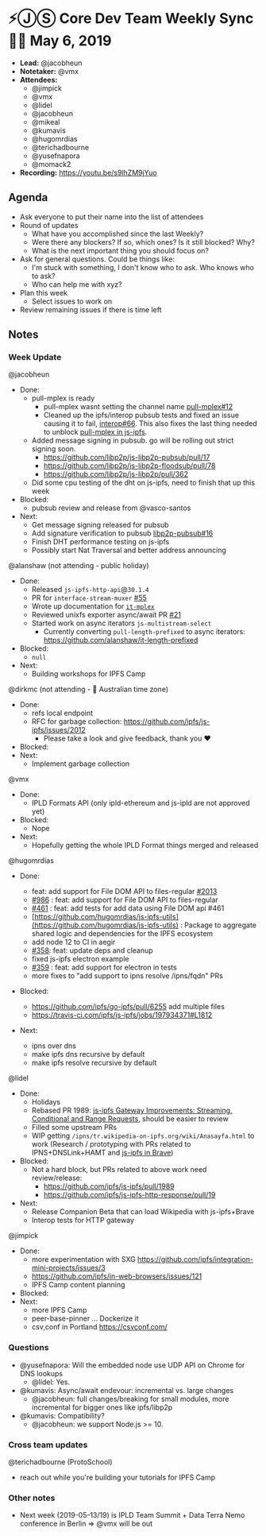 # ⚡️ⒿⓈ Core Dev Team Weekly Sync 🙌🏽 May 6, 2019

- **Lead:** @jacobheun
- **Notetaker:** @vmx
- **Attendees:**
  - @jimpick
  - @vmx
  - @lidel
  - @jacobheun
  - @mikeal
  - @kumavis
  - @hugomrdias
  - @terichadbourne
  - @yusefnapora
  - @momack2
- **Recording:** https://youtu.be/s9lhZM9jYuo

## Agenda

- Ask everyone to put their name into the list of attendees
- Round of updates
  - What have you accomplished since the last Weekly?
  - Were there any blockers? If so, which ones? Is it still blocked? Why?
  - What is the next important thing you should focus on?
- Ask for general questions. Could be things like:
  - I'm stuck with something, I don't know who to ask. Who knows who to ask?
  - Who can help me with xyz?
- Plan this week
  - Select issues to work on
- Review remaining issues if there is time left


## Notes

### Week Update

@jacobheun
 - Done:
   - pull-mplex is ready
     - pull-mplex wasnt setting the channel name [pull-mplex#12](https://github.com/libp2p/pull-mplex/pull/12)
     - Cleaned up the ipfs/interop pubsub tests and fixed an issue causing it to fail, [interop#66](https://github.com/ipfs/interop/pull/66). This also fixes the last thing needed to unblock [pull-mplex in js-ipfs](https://github.com/ipfs/js-ipfs/pull/1884).
   - Added message signing in pubsub. go will be rolling out strict signing soon.
     - https://github.com/libp2p/js-libp2p-pubsub/pull/17
     - https://github.com/libp2p/js-libp2p-floodsub/pull/78
     - https://github.com/libp2p/js-libp2p/pull/362
   - Did some cpu testing of the dht on js-ipfs, need to finish that up this week
 - Blocked:
   - pubsub review and release from @vasco-santos
 - Next:
   - Get message signing released for pubsub
   - Add signature verification to pubsub [libp2p-pubsub#16](https://github.com/libp2p/js-libp2p-pubsub/issues/16)
   - Finish DHT performance testing on js-ipfs
   - Possibly start Nat Traversal and better address announcing

@alanshaw (not attending - public holiday)
- Done:
    - Released `js-ipfs-http-api`@`30.1.4`
    - PR for `interface-stream-muxer` [#55](https://github.com/libp2p/interface-stream-muxer/pull/55)
    - Wrote up documentation for [`it-mplex`](https://github.com/alanshaw/it-mplex/blob/master/README.md)
    - Reviewed unixfs exporter async/await PR [#21](https://github.com/ipfs/js-ipfs-unixfs-exporter/pull/21)
    - Started work on async iterators `js-multistream-select`
        - Currently converting `pull-length-prefixed` to async iterators: https://github.com/alanshaw/it-length-prefixed
- Blocked:
    - `null`
- Next:
    - Building workshops for IPFS Camp

@dirkmc (not attending - 🐨 Australian time zone)
 - Done:
   - refs local endpoint
   - RFC for garbage collection: https://github.com/ipfs/js-ipfs/issues/2012
     - Please take a look and give feedback, thank you ❤
 - Blocked:
 - Next:
   - Implement garbage collection

@vmx
 - Done:
   - IPLD Formats API (only ipld-ethereum and js-ipld are not approved yet)
 - Blocked:
   - Nope
 - Next:
   - Hopefully getting the whole IPLD Format things merged and released

@hugomrdias
 - Done:
   - feat: add support for File DOM API to files-regular [#2013](https://github.com/ipfs/js-ipfs/pull/2013)
   - [#986](https://github.com/ipfs/js-ipfs-http-client/pull/986) : feat: add support for File DOM API to files-regular
   - [#461](https://github.com/ipfs/interface-js-ipfs-core/pull/461) : feat: add tests for add data using File DOM api #461
   - [https://github.com/hugomrdias/js-ipfs-utils](https://github.com/hugomrdias/js-ipfs-utils) : Package to aggregate shared logic and dependencies for the IPFS ecosystem
   - add node 12 to CI in aegir
   - [#358](https://github.com/ipfs/aegir/pull/358): feat: update deps and cleanup
   - fixed js-ipfs electron example
   - [#359](https://github.com/ipfs/aegir/pull/359) : feat: add support for electron in tests
   - more fixes to "add support to ipns resolve /ipns/fqdn" PRs
 
 - Blocked:
   - https://github.com/ipfs/go-ipfs/pull/6255 add multiple files
   - https://travis-ci.com/ipfs/js-ipfs/jobs/197934371#L1812
 - Next:
   - ipns over dns
   - make ipfs dns recursive by default
   - make ipfs resolve recursive by default
 
 @lidel
 - Done:
   - Holidays
   -  Rebased PR 1989: [js-ipfs Gateway Improvements: Streaming, Conditional and Range Requests](https://github.com/ipfs/js-ipfs/pull/1989), should be easier to review
   - Filled some upstream PRs
   - WIP getting `/ipns/tr.wikipedia-on-ipfs.org/wiki/Anasayfa.html` to work
     (Research / prototyping with PRs related to IPNS+DNSLink+HAMT and [js-ipfs in Brave](https://github.com/ipfs-shipyard/ipfs-companion/issues/716))
 - Blocked:
   - Not a hard block, but PRs related to above work need review/release:
     - https://github.com/ipfs/js-ipfs/pull/1989
     - https://github.com/ipfs/js-ipfs-http-response/pull/19
 - Next:
   - Release Companion Beta that can load Wikipedia with js-ipfs+Brave
   - Interop tests for HTTP gateway
 
@jimpick
 - Done:
   - more experimentation with SXG https://github.com/ipfs/integration-mini-projects/issues/3
   - https://github.com/ipfs/in-web-browsers/issues/121
   - IPFS Camp content planning
 - Blocked:
 - Next:
   - more IPFS Camp
   - peer-base-pinner ... Dockerize it
   - csv,conf in Portland https://csvconf.com/


### Questions

 - @yusefnapora: Will the embedded node use UDP API on Chrome for DNS lookups
   - @lidel: Yes.
 - @kumavis: Async/await endevour: incremental vs. large changes
   - @jacobheun: full changes/breaking for small modules, more incremental for bigger ones like ipfs/libp2p
 - @kumavis: Compatibility?
   - @jacobheun: we support Node.js >= 10. 


### Cross team updates

@terichadbourne (ProtoSchool)
- reach out while you're building your tutorials for IPFS Camp


### Other notes

 - Next week (2019-05-13/19) is IPLD Team Summit + Data Terra Nemo conference in Berlin => @vmx will be out
